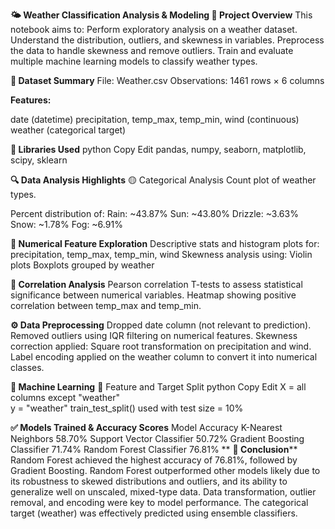 **🌤️ Weather Classification Analysis & Modeling
📌 Project Overview**
This notebook aims to:
Perform exploratory analysis on a weather dataset.
Understand the distribution, outliers, and skewness in variables.
Preprocess the data to handle skewness and remove outliers.
Train and evaluate multiple machine learning models to classify weather types.

**📁 Dataset Summary**
File: Weather.csv
Observations: 1461 rows × 6 columns

**Features:**

date (datetime)
precipitation, temp_max, temp_min, wind (continuous)
weather (categorical target)

**🔧 Libraries Used**
python
Copy
Edit
pandas, numpy, seaborn, matplotlib, scipy, sklearn

**🔍 Data Analysis Highlights**
🟡 Categorical Analysis
Count plot of weather types.

Percent distribution of:
Rain: ~43.87%
Sun: ~43.80%
Drizzle: ~3.63%
Snow: ~1.78%
Fog: ~6.91%

**🔵 Numerical Feature Exploration**
Descriptive stats and histogram plots for:
precipitation, temp_max, temp_min, wind
Skewness analysis using:
Violin plots
Boxplots grouped by weather

**🔴 Correlation Analysis**
Pearson correlation
T-tests to assess statistical significance between numerical variables.
Heatmap showing positive correlation between temp_max and temp_min.

**⚙️ Data Preprocessing**
Dropped date column (not relevant to prediction).
Removed outliers using IQR filtering on numerical features.
Skewness correction applied:
Square root transformation on precipitation and wind.
Label encoding applied on the weather column to convert it into numerical classes.

**🎯 Machine Learning**
🧪 Feature and Target Split
python
Copy
Edit
X = all columns except "weather"  
y = "weather"
train_test_split() used with test size = 10%

**✅ Models Trained & Accuracy Scores**
Model	Accuracy
K-Nearest Neighbors	58.70%
Support Vector Classifier	50.72%
Gradient Boosting Classifier	71.74%
Random Forest Classifier	76.81%
**
**📌 Conclusion****
Random Forest achieved the highest accuracy of 76.81%, followed by Gradient Boosting.
Random Forest outperformed other models likely due to its robustness to skewed distributions and outliers, and its ability to generalize well on unscaled, mixed-type data.
Data transformation, outlier removal, and encoding were key to model performance.
The categorical target (weather) was effectively predicted using ensemble classifiers.

